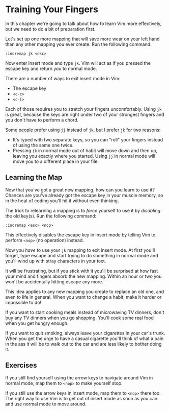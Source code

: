 Training Your Fingers
=====================

In this chapter we're going to talk about how to learn Vim more effectively, but
we need to do a bit of preparation first.

Let's set up one more mapping that will save more wear on your left hand than
any other mapping you ever create.  Run the following command:

    :inoremap jk <esc>

Now enter insert mode and type `jk`.  Vim will act as if you pressed the escape
key and return you to normal mode.

There are a number of ways to exit insert mode in Vim:

* The escape key
* `<c-c>`
* `<c-[>`

Each of those requires you to stretch your fingers uncomfortably.  Using `jk` is
great, because the keys are right under two of your strongest fingers and you
don't have to perform a chord.

Some people prefer using `jj` instead of `jk`, but I prefer `jk` for two
reasons:

* It's typed with two separate keys, so you can "roll" your fingers instead of
  using the same one twice.
* Pressing `jk` in normal mode out of habit will move down and then up, leaving
  you exactly where you started.  Using `jj` in normal mode will move you to
  a different place in your file.

Learning the Map
----------------

Now that you've got a great new mapping, how can you learn to use it?  Chances
are you've already got the escape key in your muscle memory, so in the heat of
coding you'll hit it without even thinking.

The trick to relearning a mapping is to *force* yourself to use it by
*disabling* the old key(s).  Run the following command:

    :inoremap <esc> <nop>

This effectively disables the escape key in insert mode by telling Vim to
perform `<nop>` (no operation) instead.

Now you *have* to use your `jk` mapping to exit insert mode.  At first you'll
forget, type escape and start trying to do something in normal mode and you'll
wind up with stray characters in your text.

It will be frustrating, but if you stick with it you'll be surprised at how fast
your mind and fingers absorb the new mapping.  Within an hour or two you won't
be accidentally hitting escape any more.

This idea applies to any new mapping you create to replace an old one, and even
to life in general.  When you want to change a habit, make it harder or
impossible to do!

If you want to start cooking meals instead of microwaving TV dinners, don't buy
any TV dinners when you go shopping.  You'll cook some real food when you get
hungry enough.

If you want to quit smoking, always leave your cigarettes in your car's trunk.
When you get the urge to have a casual cigarette you'll think of what a pain in
the ass it will be to walk out to the car and are less likely to bother doing
it.

Exercises
---------

If you still find yourself using the arrow keys to navigate around Vim in normal
mode, map them to `<nop>` to make yourself stop.

If you still use the arrow keys in insert mode, map them to `<nop>` there too.
The right way to use Vim is to get out of insert mode as soon as you can and use
normal mode to move around.
